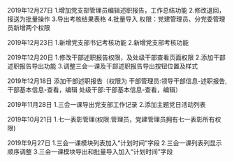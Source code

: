 2019年12月27日
1.增加党支部管理员编辑述职报告，工作总结功能
2.修改退回，报送为批量操作
3.导出考核结果表格
4.批量导入
权限：党建管理员、分党委管理员新增两个权限

2019年12月23日
1.新增党支部书记考核功能
2.新增党支部考核功能

2019年12月20日
1.修改干部述职报告权限，及处级干部查看页面权限
2.添加干部述职报告导出功能
3.调整三会一课及干部述职报告导出按钮位置及样式

2019年12月18日
添加干部述职报告（权限为
干部管理员:领导干部信息-述职报告,干部基本信息-查看，编辑
处级干部:干部基本信息-查看，编辑）

2019年11月28日
1.三会一课导出党支部工作记录
2.添加主题党日活动列表

2019年10月21日
1.七一表彰管理(权限:管理员，党建管理员拥有七一表彰所有权限)

2019年9月27日
1.三会一课模块列表加入“计划时间”字段
2.三会一课列表列显示顺序调整
3.三会一课模块导出和批量导入加入“计划时间”字段